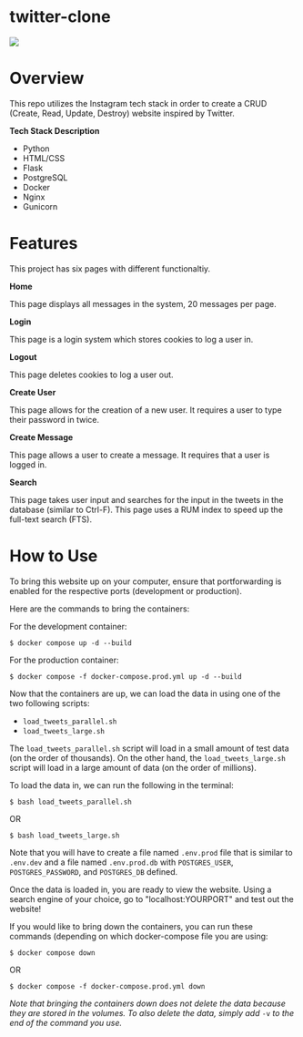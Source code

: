 # twitter-clone
[![](https://github.com/trandannyy/twitter-clone/actions/workflows/main.yml/badge.svg)](https://github.com/trandannyy/twitter-clone/actions/workflows/main.yml)

# Overview

This repo utilizes the Instagram tech stack in order to create a CRUD (Create, Read, Update, Destroy) website inspired by  Twitter. 

**Tech Stack Description**

- Python
- HTML/CSS
- Flask
- PostgreSQL
- Docker
- Nginx
- Gunicorn

# Features

This project has six pages with different functionaltiy.

**Home**

This page displays all messages in the system, 20 messages per page.

**Login**

This page is a login system which stores cookies to log a user in.

**Logout**

This page deletes cookies to log a user out.

**Create User**

This page allows for the creation of a new user. It requires a user to type their password in twice.

**Create Message**

This page allows a user to create a message. It requires that a user is logged in.

**Search**

This page takes user input and searches for the input in the tweets in the database (similar to Ctrl-F). This page uses a RUM index to speed up the full-text search (FTS).

# How to Use

To bring this website up on your computer, ensure that portforwarding is enabled for the respective ports (development or production).

Here are the commands to bring the containers:

For the development container:

```
$ docker compose up -d --build
```

For the production container:

```
$ docker compose -f docker-compose.prod.yml up -d --build
```

Now that the containers are up, we can load the data in using one of the two following scripts:

- `load_tweets_parallel.sh`
- `load_tweets_large.sh`

The `load_tweets_parallel.sh` script will load in a small amount of test data (on the order of thousands). On the other hand, the `load_tweets_large.sh` script will load in a large amount of data (on the order of millions).

To load the data in, we can run the following in the terminal:

```
$ bash load_tweets_parallel.sh
```

OR

```
$ bash load_tweets_large.sh
```

Note that you will have to create a file named `.env.prod` file that is similar to `.env.dev` and a file named `.env.prod.db` with `POSTGRES_USER`, `POSTGRES_PASSWORD`, and `POSTGRES_DB` defined.

Once the data is loaded in, you are ready to view the website. Using a search engine of your choice, go to "localhost:YOURPORT" and test out the website!

If you would like to bring down the containers, you can run these commands (depending on which docker-compose file you are using:

```
$ docker compose down
```

OR

```
$ docker compose -f docker-compose.prod.yml down
```

*Note that bringing the containers down does not delete the data because they are stored in the volumes. To also delete the data, simply add* `-v` *to the end of the command you use.*

